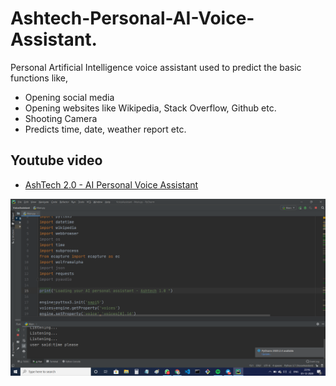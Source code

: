 # Ashtech-Personal-AI-Voice-Assistant. 
Personal Artificial Intelligence voice assistant used to predict the basic functions like, 
- Opening social media
- Opening websites like Wikipedia, Stack Overflow, Github etc.
- Shooting Camera 
- Predicts time, date, weather report etc.

## Youtube video
- [AshTech 2.0 - AI Personal Voice Assistant](https://www.youtube.com/watch?v=BArmz8vtHB8)

<img src="Output.png" width=800>



